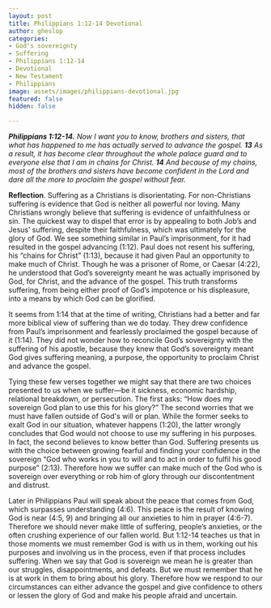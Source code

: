 ```yaml
---
layout: post
title: Philippians 1:12-14 Devotional
author: gheslop
categories:
- God's sovereignty
- Suffering
- Philippians 1:12-14
- Devotional
- New Testament
- Philippians
image: assets/images/philippians-devotional.jpg
featured: false
hidden: false

---
```

**_Philippians 1:12-14._** _Now I want you to know, brothers and sisters, that what has happened to me has actually served to advance the gospel. **13** As a result, it has become clear throughout the whole palace guard and to everyone else that I am in chains for Christ. **14** And because of my chains, most of the brothers and sisters have become confident in the Lord and dare all the more to proclaim the gospel without fear._

**Reflection**. Suffering as a Christians is disorientating. For non-Christians suffering is evidence that God is neither all powerful nor loving. Many Christians wrongly believe that suffering is evidence of unfaithfulness or sin. The quickest way to dispel that error is by appealing to both Job’s and Jesus’ suffering, despite their faithfulness, which was ultimately for the glory of God. We see something similar in Paul’s imprisonment, for it had resulted in the gospel advancing (1:12). Paul does not resent his suffering, his “chains for Christ” (1:13), because it had given Paul an opportunity to make much of Christ. Though he was a prisoner of Rome, or Caesar (4:22), he understood that God’s sovereignty meant he was actually imprisoned by God, for Christ, and the advance of the gospel. This truth transforms suffering, from being either proof of God’s impotence or his displeasure, into a means by which God can be glorified.

It seems from 1:14 that at the time of writing, Christians had a better and far more biblical view of suffering than we do today. They drew confidence from Paul’s imprisonment and fearlessly proclaimed the gospel because of it (1:14). They did not wonder how to reconcile God’s sovereignty with the suffering of his apostle, because they knew that God’s sovereignty meant God gives suffering meaning, a purpose, the opportunity to proclaim Christ and advance the gospel.

Tying these few verses together we might say that there are two choices presented to us when we suffer—be it sickness, economic hardship, relational breakdown, or persecution. The first asks: “How does my sovereign God plan to use this for his glory?” The second worries that we must have fallen outside of God's will or plan. While the former seeks to exalt God in our situation, whatever happens (1:20), the latter wrongly concludes that God would not choose to use my suffering in his purposes. In fact, the second believes to know better than God. Suffering presents us with the choice between growing fearful and finding your confidence in the sovereign “God who works in you to will and to act in order to fulfil his good purpose” (2:13). Therefore how we suffer can make much of the God who is sovereign over everything or rob him of glory through our discontentment and distrust.

Later in Philippians Paul will speak about the peace that comes from God, which surpasses understanding (4:6). This peace is the result of knowing God is near (4:5, 9) and bringing all our anxieties to him in prayer (4:6-7). Therefore we should never make little of suffering, people’s anxieties, or the often crushing experience of our fallen world. But 1:12-14 teaches us that in those moments we must remember God is with us in them, working out his purposes and involving us in the process, even if that process includes suffering. When we say that God is sovereign we mean he is greater than our struggles, disappointments, and defeats. But we must remember that he is at work in them to bring about his glory. Therefore how we respond to our circumstances can either advance the gospel and give confidence to others or lessen the glory of God and make his people afraid and uncertain.